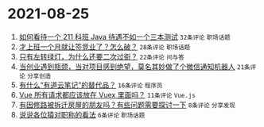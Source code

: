 # 2021-08-25

1. [如何看待一个 211 科班 Java 待遇不如一个三本测试](https://www.v2ex.com/t/797840) `32条评论` `职场话题`
1. [才上班一个月就让签竞业了？怎么破？](https://www.v2ex.com/t/797832) `28条评论` `职场话题`
1. [只有左转绿灯，为什么还要二次过街？](https://www.v2ex.com/t/797842) `22条评论` `问与答`
1. [当创业遇到瓶颈，当对项目感到绝望，莫名其妙做了个微信通知机器人](https://www.v2ex.com/t/797828) `21条评论` `分享创造`
1. [有什么“有道云笔记”的替代品？](https://www.v2ex.com/t/797839) `16条评论` `程序员`
1. [Vue 所有请求都应该放在 Vuex 里面吗？](https://www.v2ex.com/t/797854) `11条评论` `Vue.js`
1. [有因修路被拆迁房屋的朋友吗？有些问题需要探讨一下](https://www.v2ex.com/t/797852) `8条评论` `分享发现`
1. [说说各位猿对职称的看法](https://www.v2ex.com/t/797834) `6条评论` `职场话题`
